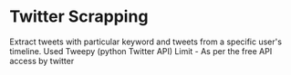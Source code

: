 # Twitter Scrapping
Extract tweets with particular keyword and tweets from a specific user's timeline. 
Used Tweepy (python Twitter API) 
Limit - As per the free API access by twitter
